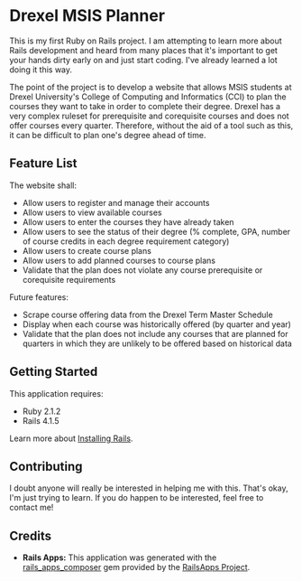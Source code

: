 # Drexel MSIS Planner
This is my first Ruby on Rails project. I am attempting to learn more about Rails development and heard from many places that it's important to get your hands dirty early on and just start coding. I've already learned a lot doing it this way.

The point of the project is to develop a website that allows MSIS students at Drexel University's College of Computing and Informatics (CCI) to plan the courses they want to take in order to complete their degree. Drexel has a very complex ruleset for prerequisite and corequisite courses and does not offer courses every quarter. Therefore, without the aid of a tool such as this, it can be difficult to plan one's degree ahead of time.

## Feature List
The website shall:
- Allow users to register and manage their accounts
- Allow users to view available courses
- Allow users to enter the courses they have already taken
- Allow users to see the status of their degree (% complete, GPA, number of course credits in each degree requirement category)
- Allow users to create course plans
- Allow users to add planned courses to course plans
- Validate that the plan does not violate any course prerequisite or corequisite requirements

Future features:
- Scrape course offering data from the Drexel Term Master Schedule
- Display when each course was historically offered (by quarter and year)
- Validate that the plan does not include any courses that are planned for quarters in which they are unlikely to be offered based on historical data

## Getting Started
This application requires:

- Ruby 2.1.2
- Rails 4.1.5

Learn more about [Installing Rails](http://railsapps.github.io/installing-rails.html).

<!-- ## Documentation and Support -->

<!-- ## Issues -->

<!-- ## Similar Projects -->

## Contributing
I doubt anyone will really be interested in helping me with this. That's okay, I'm just trying to learn. If you do happen to be interested, feel free to contact me!

## Credits

- __Rails Apps:__ This application was generated with the [rails_apps_composer](https://github.com/RailsApps/rails_apps_composer) gem provided by the [RailsApps Project](http://railsapps.github.io/).

<!-- ## License -->